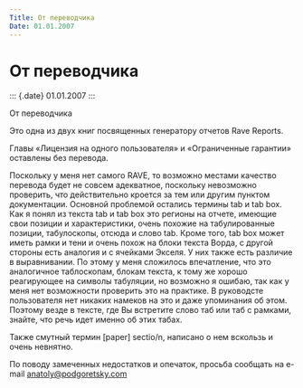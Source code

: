```yaml
---
Title: От переводчика
Date: 01.01.2007
---
```



От переводчика
==============

::: {.date}
01.01.2007
:::

От переводчика

Это одна из двух книг посвященных генератору отчетов Rave Reports.

Главы «Лицензия на одного пользователя» и «Ограниченные гарантии»
оставлены без перевода.

Поскольку у меня нет самого RAVE, то возможно местами качество перевода
будет не совсем адекватное, поскольку невозможно проверить, что
действительно кроется за тем или другим пунктом документации. Основной
проблемой остались термины tab и tab box. Как я понял из текста tab и
tab box это регионы на отчете, имеющие свои позиции и характеристики,
очень похожие на табулированные позиции, табулоскопы, отсюда и слово
tab. Кроме того, tab box может иметь рамки и тени и очень похож на блоки
текста Ворда, с другой стороны есть аналогия и с ячейками Экселя. У них
также есть различие в выравнивании. По этому у меня сложилось
впечатление, что это аналогичное таблоскопам, блокам текста, к тому же
хорошо реагирующее на символы табуляции, но возможно я ошибаю, так как у
меня нет возможности проверить это на практике. В руководсте
пользователя нет никаких намеков на это и даже упоминания об этом.
Поэтому везде в тексте, где Вы встретите слово таб или таб с рамками,
знайте, что речь идет именно об этих табах.

Также смутный термин [paper] sectio/n, написано о нем вскользь и очень
невнятно.

По поводу замеченных недостатков и опечаток, просьба сообщать на e-mail
anatoly@podgoretsky.com
